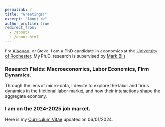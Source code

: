 ```yaml
---
permalink: /
title: "Greetings!"
excerpt: "About me"
author_profile: true
redirect_from: 
  - /about/
  - /about.html
---
```



I'm [Xiaonan](https://translate.google.com/?hl=zh-CN&sl=zh-CN&tl=en&text=潇南&op=translate), or Steve. I am a PhD candidate in economics at the [University of Rochester](http://www.sas.rochester.edu/eco/index.html). My Ph.D. research is supervised by [Mark Bils](https://sites.google.com/view/markbils/research).

### Research Fields: Macroeconomics, Labor Economics, Firm Dynamics. 
Through the lens of micro-data, I devote to explore the labor and firms dynamics in the frictional labor market, and how their interactions shape the aggregate economy. 

### I am on the 2024-2025 job market.

Here is my [Curriculum Vitae](https://SteveShelnanMa.github.io/CV/cv.pdf) updated on 06/01/2024.

